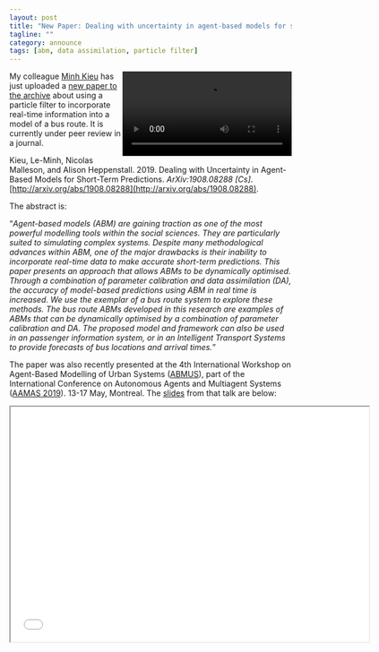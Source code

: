 ```yaml
---
layout: post
title: "New Paper: Dealing with uncertainty in agent-based models for short-term predictions"
tagline: ""
category: announce
tags: [abm, data assimilation, particle filter]
---
```


<!--
<img style="float:right; width:50%" src="{{site.url}}{{site.baseurl}}/figures/bus-bunching.png" alt="Graph showing movement of buses away from the depot and the phenomena of 'bus bunching'"/>-->

<video controls autoplay style="float:right; width:60%;">
                        <source src="{{site.url}}{{site.baseurl}}/videos/bussim-pf-video.mp4" type="video/mp4"/>
                        <!-- if video doesn't work then show a picture-->
                         <img style="float:right; width:60%" src="{{site.url}}{{site.baseurl}}/figures/bus-bunching.png" alt="Graph showing movement of buses away from the depot and the phenomena of 'bus bunching'"/>
                    </video>

My colleague [Minh Kieu](https://environment.leeds.ac.uk/geography/staff/2520/dr-minh-kieu) has just uploaded a [new paper to the archive](https://arxiv.org/abs/1908.08288) about using a particle filter to incorporate real-time information into a model of a bus route. It is currently under peer review in a journal. 

Kieu, Le-Minh, Nicolas Malleson, and Alison Heppenstall. 2019. Dealing with Uncertainty in Agent-Based Models for Short-Term Predictions. _ArXiv:1908.08288 [Cs]_. [http://arxiv.org/abs/1908.08288](http://arxiv.org/abs/1908.08288).


The abstract is:


<q>_Agent-based models (ABM) are gaining traction as one of the most powerful modelling tools within the social sciences. They are particularly suited to simulating complex systems. Despite many methodological advances within ABM, one of the major drawbacks is their inability to incorporate real-time data to make accurate short-term predictions. This paper presents an approach that allows ABMs to be dynamically optimised. Through a combination of parameter calibration and data assimilation (DA), the accuracy of model-based predictions using ABM in real time is increased. We use the exemplar of a bus route system to explore these methods. The bus route ABMs developed in this research are examples of ABMs that can be dynamically optimised by a combination of parameter calibration and DA. The proposed model and framework can also be used in an passenger information system, or in an Intelligent Transport Systems to provide forecasts of bus locations and arrival times._</q>




The paper was also recently presented at the 4th International Workshop on Agent-Based Modelling of Urban Systems ([ABMUS](http://modelling-urban-systems.com/abmus2019)), part of the International Conference on Autonomous Agents and Multiagent Systems ([AAMAS 2019](http://aamas2019.encs.concordia.ca/)). 13-17 May, Montreal. The [slides]({{site.baseurl}}/p/2019-05-14-ABMUS-BusSim-MK.html) from that talk are below:

 <iframe src="{{site.url}}{{site.baseurl}}/p/2019-05-14-ABMUS-BusSim-MK.html" style="width:640px; height:420px"></iframe> 
